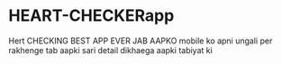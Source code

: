 # HEART-CHECKERapp
Hert CHECKING BEST APP EVER JAB AAPKO mobile ko apni ungali per rakhenge tab aapki sari detail dikhaega aapki tabiyat ki

